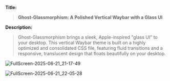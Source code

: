 **Title:**
> **Ghost-Glassmorphism: A Polished Vertical Waybar with a Glass UI**

**Description:**
> Ghost-Glassmorphism brings a sleek, Apple-inspired "glass UI" to your desktop. This vertical Waybar theme is built on a highly optimized and consolidated CSS file, featuring fluid transitions and a responsive, translucent design that floats beautifully on your desktop.

![FullScreen-2025-06-21_21-17-49](https://github.com/user-attachments/assets/17127dca-e195-4cba-b61d-78f16e827110)

![FullScreen-2025-06-21_22-05-28](https://github.com/user-attachments/assets/cf2cf0d1-bc0a-4875-bf99-2c92b10c022f)


